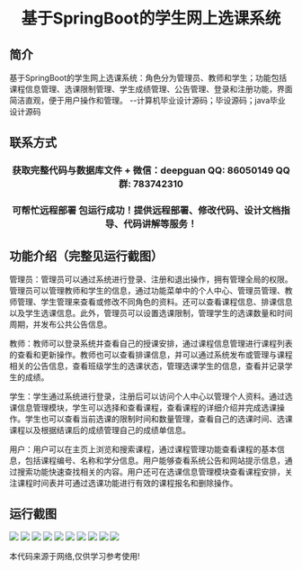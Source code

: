 <p><h1 align="center">基于SpringBoot的学生网上选课系统</h1></p>

## 简介
基于SpringBoot的学生网上选课系统：角色分为管理员、教师和学生；功能包括课程信息管理、选课限制管理、学生成绩管理、公告管理、登录和注册功能，界面简洁直观，便于用户操作和管理。    --计算机毕业设计源码；毕设源码；java毕业设计源码


## 联系方式
<p><h3 align="center">获取完整代码与数据库文件 + 微信：deepguan QQ: 86050149 QQ群: 783742310</h3></p>
<p><h3 align="center">可帮忙远程部署 包运行成功！提供远程部署、修改代码、设计文档指导、代码讲解等服务！</h3></p>

## 功能介绍（完整见运行截图）
管理员：管理员可以通过系统进行登录、注册和退出操作，拥有管理全局的权限。管理员可以管理教师和学生的信息，通过功能菜单中的个人中心、管理员管理、教师管理、学生管理来查看或修改不同角色的资料。还可以查看课程信息、排课信息以及学生选课信息。此外，管理员可以设置选课限制，管理学生的选课数量和时间周期，并发布公共公告信息。

教师：教师可以登录系统并查看自己的授课安排，通过课程信息管理进行课程列表的查看和更新操作。教师也可以查看排课信息，并可以通过系统发布或管理与课程相关的公告信息，查看班级学生的选课状态，管理选课学生的信息，查看并记录学生的成绩。

学生：学生通过系统进行登录，注册后可以访问个人中心以管理个人资料。通过选课信息管理模块，学生可以选择和查看课程，查看课程的详细介绍并完成选课操作。学生也可以查看当前选课的限制时间和数量管理，查看自己的选课时间、选课课程以及根据结课后的成绩管理自己的成绩单信息。

用户：用户可以在主页上浏览和搜索课程，通过课程管理功能查看课程的基本信息，包括课程编号、名称和学分信息。用户能够查看系统公告和网站提示信息，通过搜索功能快速查找相关的内容。用户还可在选课信息管理模块查看课程安排，关注课程时间表并可通过选课功能进行有效的课程报名和删除操作。


## 运行截图
![](https://bs-1329754181.cos.ap-shanghai.myqcloud.com/spring/StudentCourseSelectionSystem1/img/001.jpg)
![](https://bs-1329754181.cos.ap-shanghai.myqcloud.com/spring/StudentCourseSelectionSystem1/img/002.jpg)
![](https://bs-1329754181.cos.ap-shanghai.myqcloud.com/spring/StudentCourseSelectionSystem1/img/003.jpg)
![](https://bs-1329754181.cos.ap-shanghai.myqcloud.com/spring/StudentCourseSelectionSystem1/img/004.jpg)
![](https://bs-1329754181.cos.ap-shanghai.myqcloud.com/spring/StudentCourseSelectionSystem1/img/005.jpg)
![](https://bs-1329754181.cos.ap-shanghai.myqcloud.com/spring/StudentCourseSelectionSystem1/img/006.jpg)
![](https://bs-1329754181.cos.ap-shanghai.myqcloud.com/spring/StudentCourseSelectionSystem1/img/007.jpg)
![](https://bs-1329754181.cos.ap-shanghai.myqcloud.com/spring/StudentCourseSelectionSystem1/img/008.jpg)
![](https://bs-1329754181.cos.ap-shanghai.myqcloud.com/spring/StudentCourseSelectionSystem1/img/009.jpg)
![](https://bs-1329754181.cos.ap-shanghai.myqcloud.com/spring/StudentCourseSelectionSystem1/img/010.jpg)

<p>本代码来源于网络,仅供学习参考使用!</p>
